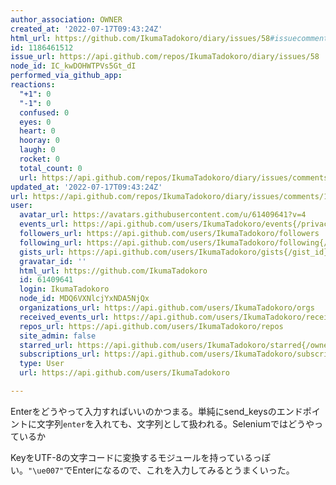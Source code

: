 ```yaml
---
author_association: OWNER
created_at: '2022-07-17T09:43:24Z'
html_url: https://github.com/IkumaTadokoro/diary/issues/58#issuecomment-1186461512
id: 1186461512
issue_url: https://api.github.com/repos/IkumaTadokoro/diary/issues/58
node_id: IC_kwDOHWTPVs5Gt_dI
performed_via_github_app: 
reactions:
  "+1": 0
  "-1": 0
  confused: 0
  eyes: 0
  heart: 0
  hooray: 0
  laugh: 0
  rocket: 0
  total_count: 0
  url: https://api.github.com/repos/IkumaTadokoro/diary/issues/comments/1186461512/reactions
updated_at: '2022-07-17T09:43:24Z'
url: https://api.github.com/repos/IkumaTadokoro/diary/issues/comments/1186461512
user:
  avatar_url: https://avatars.githubusercontent.com/u/61409641?v=4
  events_url: https://api.github.com/users/IkumaTadokoro/events{/privacy}
  followers_url: https://api.github.com/users/IkumaTadokoro/followers
  following_url: https://api.github.com/users/IkumaTadokoro/following{/other_user}
  gists_url: https://api.github.com/users/IkumaTadokoro/gists{/gist_id}
  gravatar_id: ''
  html_url: https://github.com/IkumaTadokoro
  id: 61409641
  login: IkumaTadokoro
  node_id: MDQ6VXNlcjYxNDA5NjQx
  organizations_url: https://api.github.com/users/IkumaTadokoro/orgs
  received_events_url: https://api.github.com/users/IkumaTadokoro/received_events
  repos_url: https://api.github.com/users/IkumaTadokoro/repos
  site_admin: false
  starred_url: https://api.github.com/users/IkumaTadokoro/starred{/owner}{/repo}
  subscriptions_url: https://api.github.com/users/IkumaTadokoro/subscriptions
  type: User
  url: https://api.github.com/users/IkumaTadokoro

---
```

Enterをどうやって入力すればいいのかつまる。単純にsend_keysのエンドポイントに文字列`enter`を入れても、文字列として扱われる。Seleniumではどうやっているか

KeyをUTF-8の文字コードに変換するモジュールを持っているっぽい。`"\ue007"`でEnterになるので、これを入力してみるとうまくいった。
